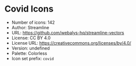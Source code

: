 # Covid Icons

- Number of icons: 142
- Author: Streamline
- URL: https://github.com/webalys-hq/streamline-vectors
- License: CC BY 4.0
- License URL: https://creativecommons.org/licenses/by/4.0/
- Version: undefined
- Palette: Colorless
- Icon set prefix: `covid`
